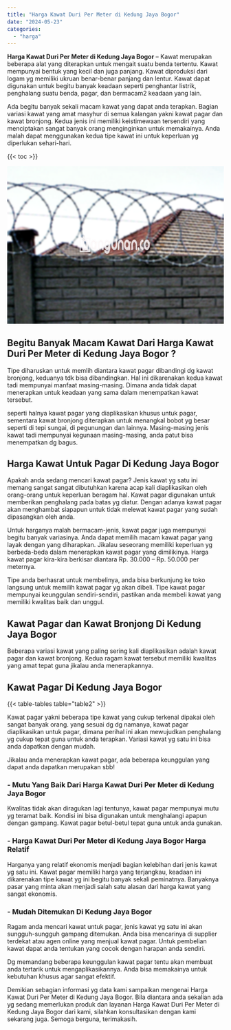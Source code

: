```yaml
---
title: "Harga Kawat Duri Per Meter di Kedung Jaya Bogor"
date: "2024-05-23"
categories: 
  - "harga"
---
```


**Harga Kawat Duri Per Meter di Kedung Jaya Bogor** – Kawat merupakan beberapa alat yang diterapkan untuk mengait suatu benda tertentu. Kawat mempunyai bentuk yang kecil dan juga panjang. Kawat diproduksi dari logam yg memiliki ukruan benar-benar panjang dan lentur. Kawat dapat digunakan untuk begitu banyak keadaan seperti penghantar listrik, penghalang suatu benda, pagar, dan bermacam2 keadaan yang lain.

Ada begitu banyak sekali macam kawat yang dapat anda terapkan. Bagian variasi kawat yang amat masyhur di semua kalangan yakni kawat pagar dan kawat bronjong. Kedua jenis ini memiliki keistimewaan tersendiri yang menciptakan sangat banyak orang menginginkan untuk memakainya. Anda malah dapat menggunakan kedua tipe kawat ini untuk keperluan yg diperlukan sehari-hari.

{{< toc >}}

![Harga Kawat Duri Per Meter di Kedung Jaya Bogor](/images/jual-kawat-murah14.png)

## Begitu Banyak Macam Kawat Dari Harga Kawat Duri Per Meter di Kedung Jaya Bogor ?

Tipe diharuskan untuk memlih diantara kawat pagar dibandingi dg kawat bronjong, keduanya tdk bisa dibandingkan. Hal ini dikarenakan kedua kawat tadi mempunyai manfaat masing-masing. Dimana anda tidak dapat menerapkan untuk keadaan yang sama dalam menempatkan kawat tersebut.

seperti halnya kawat pagar yang diaplikasikan khusus untuk pagar, sementara kawat bronjong diterapkan untuk menangkal bobot yg besar seperti di tepi sungai, di pegunungan dan lainnya. Masing-masing jenis kawat tadi mempunyai kegunaan masing-masing, anda patut bisa menempatkan dg bagus.

## Harga Kawat Untuk Pagar Di Kedung Jaya Bogor

Apakah anda sedang mencari kawat pagar? Jenis kawat yg satu ini memang sangat sangat dibutuhkan karena acap kali diaplikasikan oleh orang-orang untuk keperluan beragam hal. Kawat pagar digunakan untuk memberikan penghalang pada batas yg diatur. Dengan adanya kawat pagar akan menghambat siapapun untuk tidak melewat kawat pagar yang sudah dipasangkan oleh anda.

Untuk harganya malah bermacam-jenis, kawat pagar juga mempunyai begitu banyak variasinya. Anda dapat memilih macam kawat pagar yang layak dengan yang diharapkan. Jikalau seseorang memiliki keperluan yg berbeda-beda dalam menerapkan kawat pagar yang dimilikinya. Harga kawat pagar kira-kira berkisar diantara Rp. 30.000 – Rp. 50.000 per meternya.

Tipe anda berhasrat untuk membelinya, anda bisa berkunjung ke toko langsung untuk memilih kawat pagar yg akan dibeli. Tipe kawat pagar mempunyai keunggulan sendiri-sendiri, pastikan anda membeli kawat yang memiliki kwalitas baik dan unggul.

## Kawat Pagar dan Kawat Bronjong Di Kedung Jaya Bogor

Beberapa variasi kawat yang paling sering kali diaplikasikan adalah kawat pagar dan kawat bronjong. Kedua ragam kawat tersebut memiliki kwalitas yang amat tepat guna jikalau anda menerapkannya.

## Kawat Pagar Di Kedung Jaya Bogor

{{< table-tables table="table2" >}}

Kawat pagar yakni beberapa tipe kawat yang cukup terkenal dipakai oleh sangat banyak orang. yang sesuai dg dg namanya, kawat pagar diaplikasikan untuk pagar, dimana perihal ini akan mewujudkan penghalang yg cukup tepat guna untuk anda terapkan. Variasi kawat yg satu ini bisa anda dapatkan dengan mudah.

Jikalau anda menerapkan kawat pagar, ada beberapa keunggulan yang dapat anda dapatkan merupakan sbb!

### \- Mutu Yang Baik Dari Harga Kawat Duri Per Meter di Kedung Jaya Bogor

Kwalitas tidak akan diragukan lagi tentunya, kawat pagar mempunyai mutu yg teramat baik. Kondisi ini bisa digunakan untuk menghalangi apapun dengan gampang. Kawat pagar betul-betul tepat guna untuk anda gunakan.

### \- Harga Kawat Duri Per Meter di Kedung Jaya Bogor Harga Relatif

Harganya yang relatif ekonomis menjadi bagian kelebihan dari jenis kawat yg satu ini. Kawat pagar memiliki harga yang terjangkau, keadaan ini dikarenakan tipe kawat yg ini begitu banyak sekali peminatnya. Banyaknya pasar yang minta akan menjadi salah satu alasan dari harga kawat yang sangat ekonomis.

### \- Mudah Ditemukan Di Kedung Jaya Bogor

Ragam anda mencari kawat untuk pagar, jenis kawat yg satu ini akan sungguh-sungguh gampang ditemukan. Anda bisa mencarinya di supplier terdekat atau agen online yang menjual kawat pagar. Untuk pembelian kawat dapat anda tentukan yang cocok dengan harapan anda sendiri.

Dg memandang beberapa keunggulan kawat pagar tentu akan membuat anda tertarik untuk mengaplikasikannya. Anda bisa memakainya untuk kebutuhan khusus agar sangat efektif.

Demikian sebagian informasi yg data kami sampaikan mengenai Harga Kawat Duri Per Meter di Kedung Jaya Bogor. Bila diantara anda sekalian ada yg sedang memerlukan produk dan layanan Harga Kawat Duri Per Meter di Kedung Jaya Bogor dari kami, silahkan konsultasikan dengan kami sekarang juga. Semoga berguna, terimakasih.
